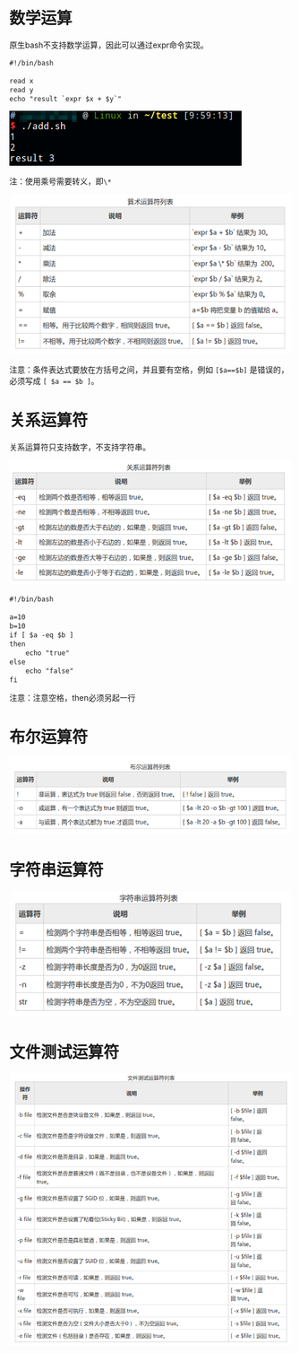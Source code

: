 # 数学运算

原生bash不支持数学运算，因此可以通过expr命令实现。

```shell
#!/bin/bash

read x
read y
echo "result `expr $x + $y`"
```

![](res/1.png)

注：使用乘号需要转义，即`\*`

![](res/2.png)

注意：条件表达式要放在方括号之间，并且要有空格，例如 `[$a==$b]` 是错误的，必须写成 `[ $a == $b ]`。

# 关系运算符

关系运算符只支持数字，不支持字符串。

![](res/3.png)

```shell
#!/bin/bash

a=10
b=10
if [ $a -eq $b ]
then
	echo "true"
else
	echo "false"
fi
```

注意：注意空格，then必须另起一行

# 布尔运算符

![](res/4.png)

# 字符串运算符

![](res/5.png)

# 文件测试运算符

![](res/6.png)
